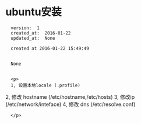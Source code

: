 
  # ubuntu安装

      version:  1
      created_at:  2016-01-22
      updated_at:  None

      created at 2016-01-22 15:49:49 


      None


      <p>
      1, 设置本地locale (.profile)
2, 修改 hostname (/etc/hostname,/etc/hosts)
3, 修改ip (/etc/network/inteface)
4, 修改 dns (/etc/resolve.conf)

      </p>

  